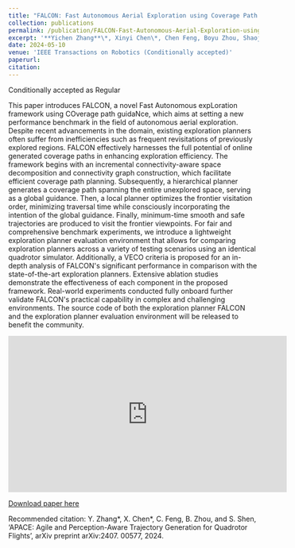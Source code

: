 ```yaml
---
title: "FALCON: Fast Autonomous Aerial Exploration using Coverage Path Guidance"
collection: publications
permalink: /publication/FALCON-Fast-Autonomous-Aerial-Exploration-using-Coverage-Path-Guidance  	
excerpt: '**Yichen Zhang**\*, Xinyi Chen\*, Chen Feng, Boyu Zhou, Shaojie Shen'
date: 2024-05-10
venue: 'IEEE Transactions on Robotics (Conditionally accepted)'
paperurl: 
citation: 
---
```


Conditionally accepted as Regular	

This paper introduces FALCON, a novel Fast Autonomous expLoration framework using COverage path guidaNce, which aims at setting a new performance benchmark in the field of autonomous aerial exploration. Despite recent advancements in the domain, existing exploration planners often suffer from inefficiencies such as frequent revisitations of previously explored regions. FALCON effectively harnesses the full potential of online generated coverage paths in enhancing exploration efficiency. The framework begins with an incremental connectivity-aware space decomposition and connectivity graph construction, which facilitate efficient coverage path planning. Subsequently, a hierarchical planner generates a coverage path spanning the entire unexplored space, serving as a global guidance. Then, a local planner optimizes the frontier visitation order, minimizing traversal time while consciously incorporating the intention of the global guidance. Finally, minimum-time smooth and safe trajectories are produced to visit the frontier viewpoints. For fair and comprehensive benchmark experiments, we introduce a lightweight exploration planner evaluation environment that allows for comparing exploration planners across a variety of testing scenarios using an identical quadrotor simulator. Additionally, a VECO criteria is proposed for an in-depth analysis of FALCON's significant performance in comparison with the state-of-the-art exploration planners. Extensive ablation studies demonstrate the effectiveness of each component in the proposed framework. Real-world experiments conducted fully onboard further validate FALCON's practical capability in complex and challenging environments. The source code of both the exploration planner FALCON and the exploration planner evaluation environment will be released to benefit the community.

<iframe width="560" height="315" src="https://www.youtube.com/embed/BGH5T2kPbWw?si=YzrRhuvMmnMUnVJW" title="YouTube video player" frameborder="0" allow="accelerometer; autoplay; clipboard-write; encrypted-media; gyroscope; picture-in-picture; web-share" referrerpolicy="strict-origin-when-cross-origin" allowfullscreen></iframe>

[Download paper here](https://arxiv.org/pdf/2407.00577)

Recommended citation: Y. Zhang\*, X. Chen\*, C. Feng, B. Zhou, and S. Shen, ‘APACE: Agile and Perception-Aware Trajectory Generation for Quadrotor Flights’, arXiv preprint arXiv:2407. 00577, 2024.
